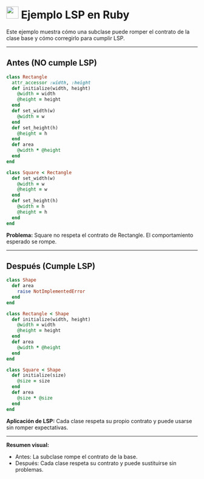 # <img src="https://cdn.jsdelivr.net/gh/devicons/devicon/icons/ruby/ruby-original.svg" width="32"/> Ejemplo LSP en Ruby

Este ejemplo muestra cómo una subclase puede romper el contrato de la clase base y cómo corregirlo para cumplir LSP.

---

## Antes (NO cumple LSP)
```ruby
class Rectangle
  attr_accessor :width, :height
  def initialize(width, height)
    @width = width
    @height = height
  end
  def set_width(w)
    @width = w
  end
  def set_height(h)
    @height = h
  end
  def area
    @width * @height
  end
end

class Square < Rectangle
  def set_width(w)
    @width = w
    @height = w
  end
  def set_height(h)
    @width = h
    @height = h
  end
end
```

**Problema:** Square no respeta el contrato de Rectangle. El comportamiento esperado se rompe.

---

## Después (Cumple LSP)
```ruby
class Shape
  def area
    raise NotImplementedError
  end
end

class Rectangle < Shape
  def initialize(width, height)
    @width = width
    @height = height
  end
  def area
    @width * @height
  end
end

class Square < Shape
  def initialize(size)
    @size = size
  end
  def area
    @size * @size
  end
end
```

**Aplicación de LSP:**
Cada clase respeta su propio contrato y puede usarse sin romper expectativas.

---

**Resumen visual:**
- Antes: La subclase rompe el contrato de la base.
- Después: Cada clase respeta su contrato y puede sustituirse sin problemas.
